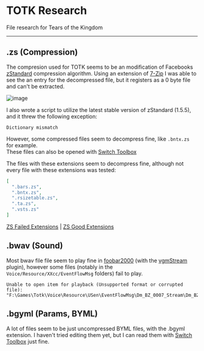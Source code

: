 # TOTK Research

File research for Tears of the Kingdom

---

## .zs (Compression)

The compresion used for TOTK seems to be an modification of Facebooks [zStandard](http://facebook.github.io/zstd/) compression algorithm. Using an extension of [7-Zip](https://github.com/mcmilk/7-Zip-zstd/releases) I was able to see the an entry for the decompressed file, but it registers as a 0 byte file and can't be extracted.

![image](https://user-images.githubusercontent.com/80713508/235522067-ef258a58-7eed-4bf3-8d07-2e47d1879201.png)

I also wrote a script to utilize the latest stable version of zStandard (1.5.5), and it threw the following exception:
```
Dictionary mismatch
```

However, some compressed files seem to decompress fine, like `.bntx.zs` for example.<br>
These files can also be opened with [Switch Toolbox](https://github.com/KillzXGaming/Switch-Toolbox)

The files with these extensions seem to decompress fine, although not every file with these extensions was tested:
```json
[
  ".bars.zs",
  ".bntx.zs",
  ".rsizetable.zs",
  ".ta.zs",
  ".vsts.zs"
]
```

[ZS Failed Extensions](./Analyze/Extensions.ZS.Fail.list.json) | [ZS Good Extensions](./Analyze/Extensions.ZS.Good.List.json)

## .bwav (Sound)

Most bwav file file seem to play fine in [foobar2000](https://www.foobar2000.org/) (with the [vgmStream](https://github.com/vgmstream/vgmstream) plugin), however some files (notably in the `Voice/Resource/XXcc/EventFlowMsg` folders) fail to play.

```
Unable to open item for playback (Unsupported format or corrupted file):
"F:\Games\Totk\Voice\Resource\USen\EventFlowMsg\Dm_BZ_0007_Stream\Dm_BZ_0007_Text_002_b.bwav"
```

## .bgyml (Params, BYML)

A lot of files seem to be just uncompressed BYML files, with the .bgyml extension. I haven't tried editing them yet, but I can read them with [Switch Toolbox](https://github.com/KillzXGaming/Switch-Toolbox) just fine.
